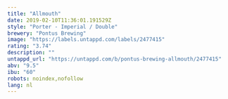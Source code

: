 ```yaml
---
title: "Allmouth"
date: 2019-02-10T11:36:01.191529Z
style: "Porter - Imperial / Double"
brewery: "Pontus Brewing"
image: "https://labels.untappd.com/labels/2477415"
rating: "3.74"
description: ""
untappd_url: "https://untappd.com/b/pontus-brewing-allmouth/2477415"
abv: "9.5"
ibu: "60"
robots: noindex,nofollow
lang: nl
---
```

